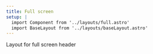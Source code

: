 ```yaml
---
title: Full screen
setup: | 
  import Component from '../layouts/full.astro'
  import BaseLayout from '../layouts/baseLayout.astro'
---
```

<BaseLayout title={frontmatter.title}>
  <Component title={frontmatter.title}>
    <p>Layout for full screen header</p>
  </Component>
</BaseLayout>